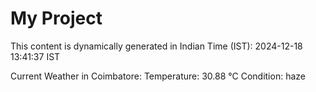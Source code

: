# My Project

This content is dynamically generated in Indian Time (IST): 2024-12-18 13:41:37 IST


Current Weather in Coimbatore:
Temperature: 30.88 °C
Condition: haze
